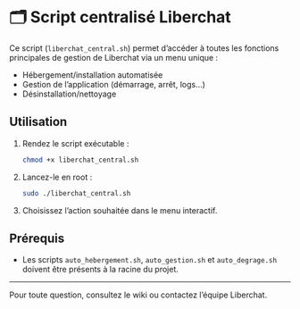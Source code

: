 # 🗂️ Script centralisé Liberchat

Ce script (`liberchat_central.sh`) permet d’accéder à toutes les fonctions principales de gestion de Liberchat via un menu unique :
- Hébergement/installation automatisée
- Gestion de l’application (démarrage, arrêt, logs…)
- Désinstallation/nettoyage

## Utilisation

1. Rendez le script exécutable :
   ```bash
   chmod +x liberchat_central.sh
   ```
2. Lancez-le en root :
   ```bash
   sudo ./liberchat_central.sh
   ```
3. Choisissez l’action souhaitée dans le menu interactif.

## Prérequis
- Les scripts `auto_hebergement.sh`, `auto_gestion.sh` et `auto_degrage.sh` doivent être présents à la racine du projet.

---

Pour toute question, consultez le wiki ou contactez l’équipe Liberchat.
